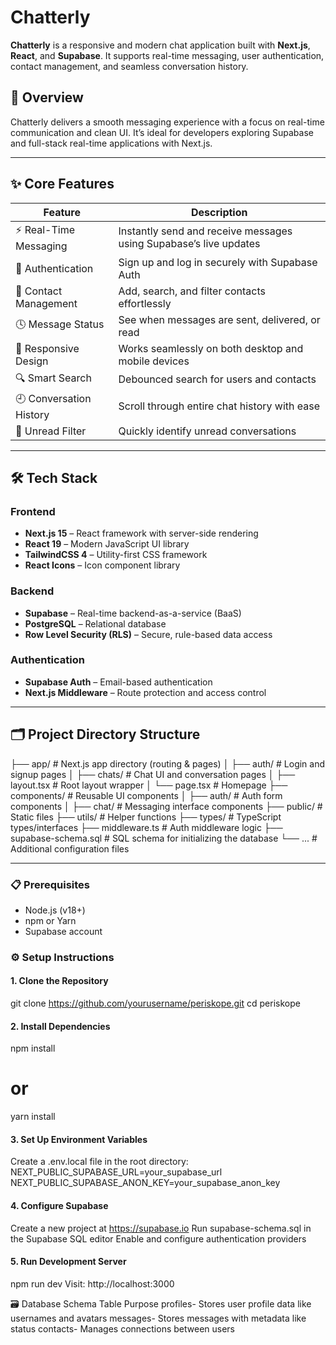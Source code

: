 # Chatterly
**Chatterly** is a responsive and modern chat application built with **Next.js**, **React**, and **Supabase**. It supports real-time messaging, user authentication, contact management, and seamless conversation history.

## 🚀 Overview
Chatterly delivers a smooth messaging experience with a focus on real-time communication and clean UI. It’s ideal for developers exploring Supabase and full-stack real-time applications with Next.js.

---

## ✨ Core Features

| Feature                | Description                                                                  |
|------------------------|------------------------------------------------------------------------------|
| ⚡ Real-Time Messaging | Instantly send and receive messages using Supabase’s live updates             |
| 🔐 Authentication      | Sign up and log in securely with Supabase Auth                                |
| 👥 Contact Management  | Add, search, and filter contacts effortlessly                                  |
| 🕓 Message Status      | See when messages are sent, delivered, or read                                |
| 📱 Responsive Design   | Works seamlessly on both desktop and mobile devices                           |
| 🔍 Smart Search        | Debounced search for users and contacts                                       |
| 🕘 Conversation History| Scroll through entire chat history with ease                                  |
| 📩 Unread Filter       | Quickly identify unread conversations                                         |

---

## 🛠️ Tech Stack

### Frontend
- **Next.js 15** – React framework with server-side rendering
- **React 19** – Modern JavaScript UI library
- **TailwindCSS 4** – Utility-first CSS framework
- **React Icons** – Icon component library

### Backend
- **Supabase** – Real-time backend-as-a-service (BaaS)
- **PostgreSQL** – Relational database
- **Row Level Security (RLS)** – Secure, rule-based data access

### Authentication
- **Supabase Auth** – Email-based authentication
- **Next.js Middleware** – Route protection and access control

---

## 🗂️ Project Directory Structure

├── app/ # Next.js app directory (routing & pages)
│ ├── auth/ # Login and signup pages
│ ├── chats/ # Chat UI and conversation pages
│ ├── layout.tsx # Root layout wrapper
│ └── page.tsx # Homepage
├── components/ # Reusable UI components
│ ├── auth/ # Auth form components
│ ├── chat/ # Messaging interface components
├── public/ # Static files
├── utils/ # Helper functions
├── types/ # TypeScript types/interfaces
├── middleware.ts # Auth middleware logic
├── supabase-schema.sql # SQL schema for initializing the database
└── ... # Additional configuration files

---
### 📋 Prerequisites

- Node.js (v18+)
- npm or Yarn
- Supabase account

### ⚙️ Setup Instructions

#### 1. Clone the Repository
git clone https://github.com/yourusername/periskope.git
cd periskope
#### 2. Install Dependencies
npm install
# or
yarn install
#### 3. Set Up Environment Variables
Create a .env.local file in the root directory:
NEXT_PUBLIC_SUPABASE_URL=your_supabase_url
NEXT_PUBLIC_SUPABASE_ANON_KEY=your_supabase_anon_key
#### 4. Configure Supabase
Create a new project at https://supabase.io
Run supabase-schema.sql in the Supabase SQL editor
Enable and configure authentication providers

#### 5. Run Development Server
npm run dev
Visit: http://localhost:3000

🗃️ Database Schema
Table	Purpose
profiles-	Stores user profile data like usernames and avatars
messages-	Stores messages with metadata like status
contacts- Manages connections between users

